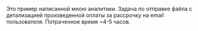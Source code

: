 Это пример написанной мною аналитики. Задача по отправке файла с детализацией произведенной оплаты за рассрочку на email пользователя. Потраченное время ~4-5 часов.
